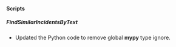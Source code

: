 
#### Scripts

##### FindSimilarIncidentsByText

- Updated the Python code to remove global **mypy** type ignore.
